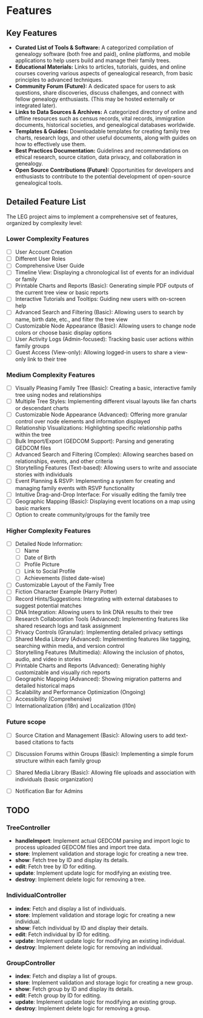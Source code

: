 # Features

## Key Features

* **Curated List of Tools & Software:** A categorized compilation of genealogy software (both free and paid), online platforms, and mobile applications to help users build and manage their family trees.
* **Educational Materials:** Links to articles, tutorials, guides, and online courses covering various aspects of genealogical research, from basic principles to advanced techniques.
* **Community Forum (Future):** A dedicated space for users to ask questions, share discoveries, discuss challenges, and connect with fellow genealogy enthusiasts. (This may be hosted externally or integrated later).
* **Links to Data Sources & Archives:** A categorized directory of online and offline resources such as census records, vital records, immigration documents, historical societies, and genealogical databases worldwide.
* **Templates & Guides:** Downloadable templates for creating family tree charts, research logs, and other useful documents, along with guides on how to effectively use them.
* **Best Practices Documentation:** Guidelines and recommendations on ethical research, source citation, data privacy, and collaboration in genealogy.
* **Open Source Contributions (Future):** Opportunities for developers and enthusiasts to contribute to the potential development of open-source genealogical tools.

## Detailed Feature List

The LEG project aims to implement a comprehensive set of features, organized by complexity level:

### Lower Complexity Features
* [ ] User Account Creation
* [ ] Different User Roles
* [ ] Comprehensive User Guide
* [ ] Timeline View: Displaying a chronological list of events for an individual or family
* [ ] Printable Charts and Reports (Basic): Generating simple PDF outputs of the current tree view or basic reports
* [ ] Interactive Tutorials and Tooltips: Guiding new users with on-screen help
* [ ] Advanced Search and Filtering (Basic): Allowing users to search by name, birth date, etc., and filter the tree view
* [ ] Customizable Node Appearance (Basic): Allowing users to change node colors or choose basic display options
* [ ] User Activity Logs (Admin-focused): Tracking basic user actions within family groups
* [ ] Guest Access (View-only): Allowing logged-in users to share a view-only link to their tree

### Medium Complexity Features
* [ ] Visually Pleasing Family Tree (Basic): Creating a basic, interactive family tree using nodes and relationships
* [ ] Multiple Tree Styles: Implementing different visual layouts like fan charts or descendant charts
* [ ] Customizable Node Appearance (Advanced): Offering more granular control over node elements and information displayed
* [ ] Relationship Visualizations: Highlighting specific relationship paths within the tree
* [ ] Bulk Import/Export (GEDCOM Support): Parsing and generating GEDCOM files
* [ ] Advanced Search and Filtering (Complex): Allowing searches based on relationships, events, and other criteria
* [ ] Storytelling Features (Text-based): Allowing users to write and associate stories with individuals
* [ ] Event Planning & RSVP: Implementing a system for creating and managing family events with RSVP functionality
* [ ] Intuitive Drag-and-Drop Interface: For visually editing the family tree
* [ ] Geographic Mapping (Basic): Displaying event locations on a map using basic markers
* [ ] Option to create community/groups for the family tree

### Higher Complexity Features
* [ ] Detailed Node Information:
  * [ ] Name
  * [ ] Date of Birth
  * [ ] Profile Picture
  * [ ] Link to Social Profile
  * [ ] Achievements (listed date-wise)
* [ ] Customizable Layout of the Family Tree
* [ ] Fiction Character Example (Harry Potter)
* [ ] Record Hints/Suggestions: Integrating with external databases to suggest potential matches
* [ ] DNA Integration: Allowing users to link DNA results to their tree
* [ ] Research Collaboration Tools (Advanced): Implementing features like shared research logs and task assignment
* [ ] Privacy Controls (Granular): Implementing detailed privacy settings
* [ ] Shared Media Library (Advanced): Implementing features like tagging, searching within media, and version control
* [ ] Storytelling Features (Multimedia): Allowing the inclusion of photos, audio, and video in stories
* [ ] Printable Charts and Reports (Advanced): Generating highly customizable and visually rich reports
* [ ] Geographic Mapping (Advanced): Showing migration patterns and detailed historical maps
* [ ] Scalability and Performance Optimization (Ongoing)
* [ ] Accessibility (Comprehensive)
* [ ] Internationalization (i18n) and Localization (l10n)

### Future scope
* [ ] Source Citation and Management (Basic): Allowing users to add text-based citations to facts
* [ ] Discussion Forums within Groups (Basic): Implementing a simple forum structure within each family group
* [ ] Shared Media Library (Basic): Allowing file uploads and association with individuals (basic organization)
* [ ] Notification Bar for Admins


## TODO

### TreeController
- **handleImport**: Implement actual GEDCOM parsing and import logic to process uploaded GEDCOM files and import tree data.
- **store**: Implement validation and storage logic for creating a new tree.
- **show**: Fetch tree by ID and display its details.
- **edit**: Fetch tree by ID for editing.
- **update**: Implement update logic for modifying an existing tree.
- **destroy**: Implement delete logic for removing a tree.

### IndividualController
- **index**: Fetch and display a list of individuals.
- **store**: Implement validation and storage logic for creating a new individual.
- **show**: Fetch individual by ID and display their details.
- **edit**: Fetch individual by ID for editing.
- **update**: Implement update logic for modifying an existing individual.
- **destroy**: Implement delete logic for removing an individual.

### GroupController
- **index**: Fetch and display a list of groups.
- **store**: Implement validation and storage logic for creating a new group.
- **show**: Fetch group by ID and display its details.
- **edit**: Fetch group by ID for editing.
- **update**: Implement update logic for modifying an existing group.
- **destroy**: Implement delete logic for removing a group. 